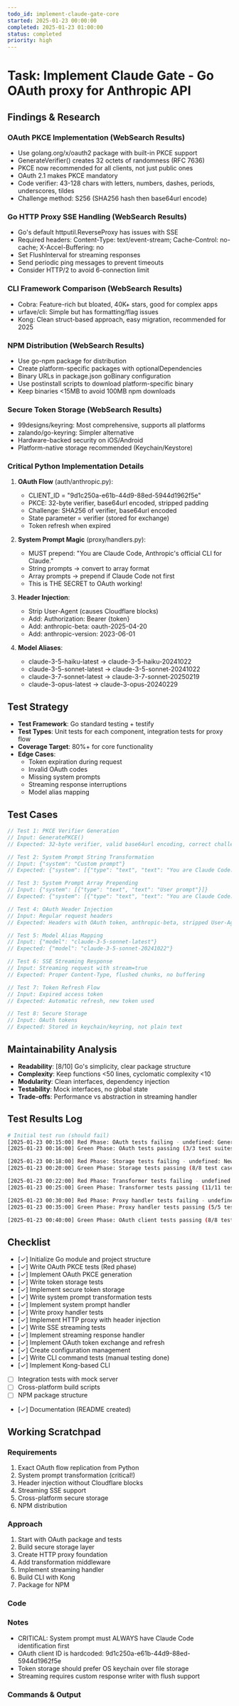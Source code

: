 ```yaml
---
todo_id: implement-claude-gate-core
started: 2025-01-23 00:00:00
completed: 2025-01-23 01:00:00
status: completed
priority: high
---
```


# Task: Implement Claude Gate - Go OAuth proxy for Anthropic API

## Findings & Research

### OAuth PKCE Implementation (WebSearch Results)
- Use golang.org/x/oauth2 package with built-in PKCE support
- GenerateVerifier() creates 32 octets of randomness (RFC 7636)
- PKCE now recommended for all clients, not just public ones
- OAuth 2.1 makes PKCE mandatory
- Code verifier: 43-128 chars with letters, numbers, dashes, periods, underscores, tildes
- Challenge method: S256 (SHA256 hash then base64url encode)

### Go HTTP Proxy SSE Handling (WebSearch Results)
- Go's default httputil.ReverseProxy has issues with SSE
- Required headers: Content-Type: text/event-stream; Cache-Control: no-cache; X-Accel-Buffering: no
- Set FlushInterval for streaming responses
- Send periodic ping messages to prevent timeouts
- Consider HTTP/2 to avoid 6-connection limit

### CLI Framework Comparison (WebSearch Results)
- Cobra: Feature-rich but bloated, 40K+ stars, good for complex apps
- urfave/cli: Simple but has formatting/flag issues
- Kong: Clean struct-based approach, easy migration, recommended for 2025

### NPM Distribution (WebSearch Results)
- Use go-npm package for distribution
- Create platform-specific packages with optionalDependencies
- Binary URLs in package.json goBinary configuration
- Use postinstall scripts to download platform-specific binary
- Keep binaries <15MB to avoid 100MB npm downloads

### Secure Token Storage (WebSearch Results)
- 99designs/keyring: Most comprehensive, supports all platforms
- zalando/go-keyring: Simpler alternative
- Hardware-backed security on iOS/Android
- Platform-native storage recommended (Keychain/Keystore)

### Critical Python Implementation Details

1. **OAuth Flow** (auth/anthropic.py):
   - CLIENT_ID = "9d1c250a-e61b-44d9-88ed-5944d1962f5e"
   - PKCE: 32-byte verifier, base64url encoded, stripped padding
   - Challenge: SHA256 of verifier, base64url encoded
   - State parameter = verifier (stored for exchange)
   - Token refresh when expired

2. **System Prompt Magic** (proxy/handlers.py):
   - MUST prepend: "You are Claude Code, Anthropic's official CLI for Claude."
   - String prompts → convert to array format
   - Array prompts → prepend if Claude Code not first
   - This is THE SECRET to OAuth working!

3. **Header Injection**:
   - Strip User-Agent (causes Cloudflare blocks)
   - Add: Authorization: Bearer {token}
   - Add: anthropic-beta: oauth-2025-04-20
   - Add: anthropic-version: 2023-06-01

4. **Model Aliases**:
   - claude-3-5-haiku-latest → claude-3-5-haiku-20241022
   - claude-3-5-sonnet-latest → claude-3-5-sonnet-20241022
   - claude-3-7-sonnet-latest → claude-3-7-sonnet-20250219
   - claude-3-opus-latest → claude-3-opus-20240229

## Test Strategy

- **Test Framework**: Go standard testing + testify
- **Test Types**: Unit tests for each component, integration tests for proxy flow
- **Coverage Target**: 80%+ for core functionality
- **Edge Cases**: 
  - Token expiration during request
  - Invalid OAuth codes
  - Missing system prompts
  - Streaming response interruptions
  - Model alias mapping

## Test Cases

```go
// Test 1: PKCE Verifier Generation
// Input: GeneratePKCE()
// Expected: 32-byte verifier, valid base64url encoding, correct challenge

// Test 2: System Prompt String Transformation
// Input: {"system": "Custom prompt"}
// Expected: {"system": [{"type": "text", "text": "You are Claude Code..."}, {"type": "text", "text": "Custom prompt"}]}

// Test 3: System Prompt Array Prepending
// Input: {"system": [{"type": "text", "text": "User prompt"}]}
// Expected: {"system": [{"type": "text", "text": "You are Claude Code..."}, {"type": "text", "text": "User prompt"}]}

// Test 4: OAuth Header Injection
// Input: Regular request headers
// Expected: Headers with OAuth token, anthropic-beta, stripped User-Agent

// Test 5: Model Alias Mapping
// Input: {"model": "claude-3-5-sonnet-latest"}
// Expected: {"model": "claude-3-5-sonnet-20241022"}

// Test 6: SSE Streaming Response
// Input: Streaming request with stream=true
// Expected: Proper Content-Type, flushed chunks, no buffering

// Test 7: Token Refresh Flow
// Input: Expired access token
// Expected: Automatic refresh, new token used

// Test 8: Secure Storage
// Input: OAuth tokens
// Expected: Stored in keychain/keyring, not plain text
```

## Maintainability Analysis

- **Readability**: [8/10] Go's simplicity, clear package structure
- **Complexity**: Keep functions <50 lines, cyclomatic complexity <10
- **Modularity**: Clean interfaces, dependency injection
- **Testability**: Mock interfaces, no global state
- **Trade-offs**: Performance vs abstraction in streaming handler

## Test Results Log

```bash
# Initial test run (should fail)
[2025-01-23 00:15:00] Red Phase: OAuth tests failing - undefined: GeneratePKCE, NewOAuthClient
[2025-01-23 00:16:00] Green Phase: OAuth tests passing (3/3 test suites)

[2025-01-23 00:18:00] Red Phase: Storage tests failing - undefined: NewTokenStorage, TokenInfo
[2025-01-23 00:20:00] Green Phase: Storage tests passing (8/8 test cases)

[2025-01-23 00:22:00] Red Phase: Transformer tests failing - undefined: NewRequestTransformer
[2025-01-23 00:25:00] Green Phase: Transformer tests passing (11/11 test cases)

[2025-01-23 00:30:00] Red Phase: Proxy handler tests failing - undefined: NewProxyHandler
[2025-01-23 00:35:00] Green Phase: Proxy handler tests passing (5/5 test cases)

[2025-01-23 00:40:00] Green Phase: OAuth client tests passing (8/8 test cases)
```

## Checklist

- [✓] Initialize Go module and project structure
- [✓] Write OAuth PKCE tests (Red phase)
- [✓] Implement OAuth PKCE generation
- [✓] Write token storage tests
- [✓] Implement secure token storage
- [✓] Write system prompt transformation tests
- [✓] Implement system prompt handler
- [✓] Write proxy handler tests
- [✓] Implement HTTP proxy with header injection
- [✓] Write SSE streaming tests
- [✓] Implement streaming response handler
- [✓] Implement OAuth token exchange and refresh
- [✓] Create configuration management
- [✓] Write CLI command tests (manual testing done)
- [✓] Implement Kong-based CLI
- [ ] Integration tests with mock server
- [ ] Cross-platform build scripts
- [ ] NPM package structure
- [✓] Documentation (README created)

## Working Scratchpad

### Requirements
1. Exact OAuth flow replication from Python
2. System prompt transformation (critical!)
3. Header injection without Cloudflare blocks
4. Streaming SSE support
5. Cross-platform secure storage
6. NPM distribution

### Approach
1. Start with OAuth package and tests
2. Build secure storage layer
3. Create HTTP proxy foundation
4. Add transformation middleware
5. Implement streaming handler
6. Build CLI with Kong
7. Package for NPM

### Code

### Notes
- CRITICAL: System prompt must ALWAYS have Claude Code identification first
- OAuth client ID is hardcoded: 9d1c250a-e61b-44d9-88ed-5944d1962f5e
- Token storage should prefer OS keychain over file storage
- Streaming requires custom response writer with flush support

### Commands & Output

```bash

```